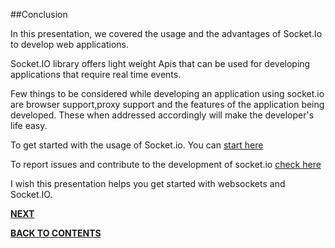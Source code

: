 ##Conclusion

In this presentation, we covered the usage and the advantages of Socket.Io to develop web applications.

Socket.IO library offers light weight Apis that can be used for developing applications that require real time events.

Few things to be considered while developing an application using socket.io are browser support,proxy support and the features of the application being developed. These when addressed accordingly will make the developer's life easy. 

To get started with the usage of Socket.io. You can [start here](http://socket.io/)

To report issues and contribute to the development of socket.io [check here](https://github.com/socketio/socket.io)

I wish this presentation helps you get started with websockets and Socket.IO.





[**NEXT**](https://github.com/sharathvontari/Socket.io/blob/master/References.md)     

[**BACK TO CONTENTS**](https://github.com/sharathvontari/Socket.io/blob/master/README.md)
